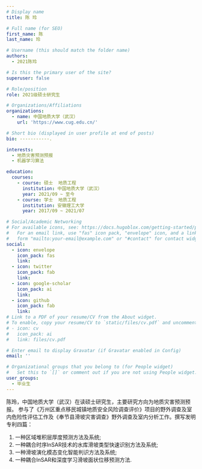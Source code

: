```yaml
---
# Display name
title: 陈 玲

# Full name (for SEO)
first_name: 陈
last_name: 玲

# Username (this should match the folder name)
authors:
  - 2021陈玲

# Is this the primary user of the site?
superuser: false

# Role/position
role: 2021级硕士研究生

# Organizations/Affiliations
organizations:
  - name: 中国地质大学（武汉）
    url: 'https://www.cug.edu.cn/'

# Short bio (displayed in user profile at end of posts)
bio: -----------.

interests:
  - 地质灾害预测预报
  - 机器学习算法

education:
  courses:
    - course: 硕士  地质工程
      institution: 中国地质大学（武汉）
      year: 2021/09 ~ 至今
    - course: 学士  地质工程
      institution: 安徽理工大学
      year: 2017/09 ~ 2021/07

# Social/Academic Networking
# For available icons, see: https://docs.hugoblox.com/getting-started/page-builder/#icons
#   For an email link, use "fas" icon pack, "envelope" icon, and a link in the
#   form "mailto:your-email@example.com" or "#contact" for contact widget.
social:
  - icon: envelope
    icon_pack: fas
    link: 
  - icon: twitter
    icon_pack: fab
    link: 
  - icon: google-scholar
    icon_pack: ai
    link: 
  - icon: github
    icon_pack: fab
    link: 
# Link to a PDF of your resume/CV from the About widget.
# To enable, copy your resume/CV to `static/files/cv.pdf` and uncomment the lines below.
# - icon: cv
#   icon_pack: ai
#   link: files/cv.pdf

# Enter email to display Gravatar (if Gravatar enabled in Config)
email: ''

# Organizational groups that you belong to (for People widget)
#   Set this to `[]` or comment out if you are not using People widget.
user_groups:
  - 毕业生
---
```


陈玲，中国地质大学（武汉）在读硕士研究生，主要研究方向为地质灾害预测预报。
参与了《万州区重点移民城镇地质安全风险调查评价》项目的野外调查及室内危险性评估工作及《奉节县滑坡灾害调查》野外调查及室内分析工作。撰写发明专利四篇：
1. 一种区域堆积层厚度预测方法及系统;
2. 一种耦合时序InSAR技术的水库滑坡类型快速识别方法及系统;
3. 一种滑坡演化模态变化智能判识方法及系统;
4. 一种耦合InSAR和深度学习滑坡面状位移预测方法.
